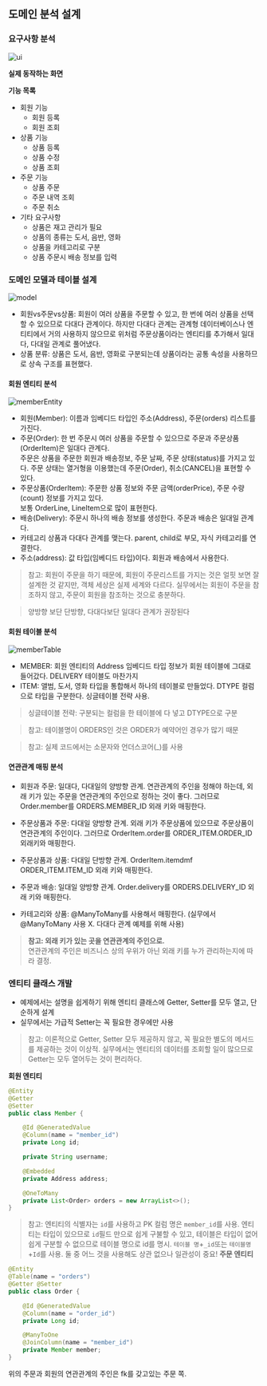 ## 도메인 분석 설계
### 요구사항 분석
<img alt="ui" src="ui.png" />   

**실제 동작하는 화면**

**기능 목록**
- 회원 기능
   - 회원 등록
   - 회원 조회
- 상품 기능
   - 상품 등록
   - 상품 수정
   - 상품 조회
- 주문 기능
   - 상품 주문
   - 주문 내역 조회
   - 주문 취소
- 기타 요구사항
   - 상품은 재고 관리가 필요
   - 상품의 종류는 도서, 음반, 영화
   - 상품을 카테고리로 구분
   - 상품 주문시 배송 정보를 입력

### 도메인 모델과 테이블 설계
<img alt="model" src="model.png" />  

- 회원vs주문vs상품: 회원이 여러 상품을 주문할 수 있고, 한 번에 여러 상품을 선택할 수 있으므로 다대다 관계이다. 하지만 다대다 관계는 관계형 데이터베이스나 엔티티에서 거의 사용하지 않으므로 위처럼 주문상품이라는 엔티티를 추가해서 일대다, 다대일 관계로 풀어냈다.
- 상품 분류: 상품은 도서, 음반, 영화로 구분되는데 상품이라는 공통 속성을 사용하므로 상속 구조를 표현했다.

#### 회원 엔티티 분석
<img alt="memberEntity" src="memberEntity.png" />  

- 회원(Member): 이름과 임베디드 타입인 주소(Address), 주문(orders) 리스트를 가진다.
- 주문(Order): 한 번 주문시 여러 상품을 주문할 수 있으므로 주문과 주문상품(OrderItem)은 일대다 관계다.  
주문은 상품을 주문한 회원과 배송정보, 주문 날짜, 주문 상태(status)를 가지고 있다. 주문 상태는 열거형을 이용했는데 주문(Order), 취소(CANCEL)을 표현할 수 있다.
- 주문상품(OrderItem):  주문한 상품 정보와 주문 금액(orderPrice), 주문 수량(count) 정보를 가지고 있다.  
보통 OrderLine, LineItem으로 많이 표현한다.
- 배송(Delivery): 주문시 하나의 배송 정보를 생성한다. 주문과 배송은 일대일 관계다.
- 카테고리 상품과 다대다 관계를 맺는다. parent, child로 부모, 자식 카테고리를 연결한다.
- 주소(address): 값 타입(임베디드 타입)이다. 회원과 배송에서 사용한다.

> 참고: 회원이 주문을 하기 때문에, 회원이 주문리스트를 가지는 것은 얼핏 보면 잘 설계한 것 같지만, 객체 세상은 실제 세계와 다르다. 실무에서는 회원이 주문을 참조하지 않고, 주문이 회원을 참조하는 것으로 충분하다.

> 양방향 보단 단방향, 다대다보단 일대다 관계가 권장된다  

#### 회원 테이블 분석

<img alt="memberTable" src="memberTable.png" />  

- MEMBER: 회원 엔티티의 Address 임베디드 타입 정보가 회원 테이블에 그대로 들어갔다. DELIVERY 테이블도 마찬가지
- ITEM: 앨범, 도서, 영화 타입을 통합해서 하나의 테이블로 만들었다. DTYPE 컬럼으로 타입을 구분한다. 싱글테이블 전략 사용.

> 싱글테이블 전략: 구분되는 컬럼을 한 테이블에 다 넣고 DTYPE으로 구분

> 참고: 테이블명이 ORDERS인 것은 ORDER가 예약어인 경우가 많기 때문

> 참고: 실제 코드에서는 소문자와 언더스코어(_)를 사용

#### 연관관계 매핑 분석
- 회원과 주문: 일대다, 다대일의 양방향 관계. 연관관계의 주인을 정해야 하는데, 외래 키가 있는 주문을 연관관계의 주인으로 정하는 것이 좋다. 그러므로 Order.member를 ORDERS.MEMBER_ID 외래 키와 매핑한다.

- 주문상품과 주문: 다대일 양방향 관계. 외래 키가 주문상품에 있으므로 주문상품이 연관관계의 주인이다. 그러므로 OrderItem.order를 ORDER_ITEM.ORDER_ID 외래키와 매핑한다.

- 주문상품과 상품: 다대일 단방향 관계. OrderItem.itemdmf ORDER_ITEM.ITEM_ID 외래 키와 매핑한다.

- 주문과 배송: 일대일 양방향 관계. Order.delivery를 ORDERS.DELIVERY_ID 외래 키와 매핑한다.

- 카테고리와 상품: @ManyToMany를 사용해서 매핑한다. (실무에서 @ManyToMany 사용 X. 다대다 관계 예제를 위해 사용)

> **참고: 외래 키가 있는 곳을 연관관계의 주인으로.**  
연관관계의 주인은 비즈니스 상의 우위가 아닌 외래 키를 누가 관리하는지에 따라 결정. 
  

### 엔티티 클래스 개발
- 예제에서는 설명을 쉽게하기 위해 엔티티 클래스에 Getter, Setter를 모두 열고, 단순하게 설계
- 실무에서는 가급적 Setter는 꼭 필요한 경우에만 사용

> 참고: 이론적으로 Getter, Setter 모두 제공하지 않고, 꼭 필요한 별도의 메서드를 제공하는 것이 이상적. 실무에서는 엔티티의 데이터를 조회할 일이 많으므로 Getter는 모두 열어두는 것이 편리하다. 

**회원 엔티티**  
```java
@Entity
@Getter
@Setter
public class Member {

    @Id @GeneratedValue
    @Column(name = "member_id")
    private Long id;

    private String username;

    @Embedded
    private Address address;

    @OneToMany
    private List<Order> orders = new ArrayList<>();
}

```
> 참고: 엔티티의 식별자는 `id`를 사용하고 PK 컬럼 명은 `member_id`를 사용. 엔티티는 타입이 있으므로 `id`필드 만으로 쉽게 구불할 수 있고, 테이블은 타입이 없어 쉽게 구분할 수 없으므로 테이블 명으로 id를 명시. `테이블 명`+`_id`또는 `테이블명`+`Id`를 사용. 둘 중 어느 것을 사용해도 상관 없으나 일관성이 중요!
**주문 엔티티**  
```java
@Entity
@Table(name = "orders")
@Getter @Setter
public class Order {

    @Id @GeneratedValue
    @Column(name = "order_id")
    private Long id;

    @ManyToOne
    @JoinColumn(name = "member_id")
    private Member member;
}
```
위의 주문과 회원의 연관관계의 주인은 fk를 갖고있는 주문 쪽.